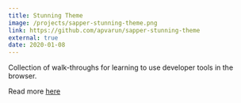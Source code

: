 ```yaml
---
title: Stunning Theme
image: /projects/sapper-stunning-theme.png
link: https://github.com/apvarun/sapper-stunning-theme
external: true
date: 2020-01-08
---
```


Collection of walk-throughs for learning to use developer tools in the browser.

Read more [here](https://learndevtools.now.sh/#why)